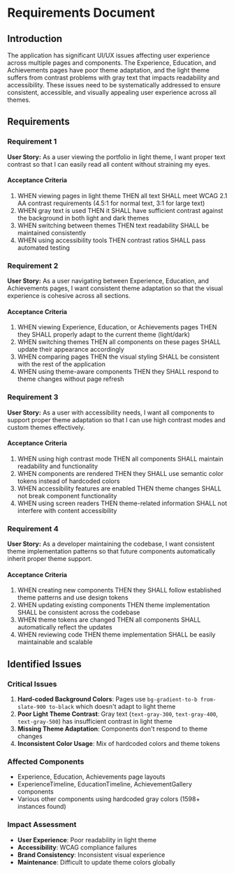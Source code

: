 # Requirements Document

## Introduction

The application has significant UI/UX issues affecting user experience across multiple pages and components. The Experience, Education, and Achievements pages have poor theme adaptation, and the light theme suffers from contrast problems with gray text that impacts readability and accessibility. These issues need to be systematically addressed to ensure consistent, accessible, and visually appealing user experience across all themes.

## Requirements

### Requirement 1

**User Story:** As a user viewing the portfolio in light theme, I want proper text contrast so that I can easily read all content without straining my eyes.

#### Acceptance Criteria

1. WHEN viewing pages in light theme THEN all text SHALL meet WCAG 2.1 AA contrast requirements (4.5:1 for normal text, 3:1 for large text)
2. WHEN gray text is used THEN it SHALL have sufficient contrast against the background in both light and dark themes
3. WHEN switching between themes THEN text readability SHALL be maintained consistently
4. WHEN using accessibility tools THEN contrast ratios SHALL pass automated testing

### Requirement 2

**User Story:** As a user navigating between Experience, Education, and Achievements pages, I want consistent theme adaptation so that the visual experience is cohesive across all sections.

#### Acceptance Criteria

1. WHEN viewing Experience, Education, or Achievements pages THEN they SHALL properly adapt to the current theme (light/dark)
2. WHEN switching themes THEN all components on these pages SHALL update their appearance accordingly
3. WHEN comparing pages THEN the visual styling SHALL be consistent with the rest of the application
4. WHEN using theme-aware components THEN they SHALL respond to theme changes without page refresh

### Requirement 3

**User Story:** As a user with accessibility needs, I want all components to support proper theme adaptation so that I can use high contrast modes and custom themes effectively.

#### Acceptance Criteria

1. WHEN using high contrast mode THEN all components SHALL maintain readability and functionality
2. WHEN components are rendered THEN they SHALL use semantic color tokens instead of hardcoded colors
3. WHEN accessibility features are enabled THEN theme changes SHALL not break component functionality
4. WHEN using screen readers THEN theme-related information SHALL not interfere with content accessibility

### Requirement 4

**User Story:** As a developer maintaining the codebase, I want consistent theme implementation patterns so that future components automatically inherit proper theme support.

#### Acceptance Criteria

1. WHEN creating new components THEN they SHALL follow established theme patterns and use design tokens
2. WHEN updating existing components THEN theme implementation SHALL be consistent across the codebase
3. WHEN theme tokens are changed THEN all components SHALL automatically reflect the updates
4. WHEN reviewing code THEN theme implementation SHALL be easily maintainable and scalable

## Identified Issues

### Critical Issues
1. **Hard-coded Background Colors**: Pages use `bg-gradient-to-b from-slate-900 to-black` which doesn't adapt to light theme
2. **Poor Light Theme Contrast**: Gray text (`text-gray-300`, `text-gray-400`, `text-gray-500`) has insufficient contrast in light theme
3. **Missing Theme Adaptation**: Components don't respond to theme changes
4. **Inconsistent Color Usage**: Mix of hardcoded colors and theme tokens

### Affected Components
- Experience, Education, Achievements page layouts
- ExperienceTimeline, EducationTimeline, AchievementGallery components
- Various other components using hardcoded gray colors (1598+ instances found)

### Impact Assessment
- **User Experience**: Poor readability in light theme
- **Accessibility**: WCAG compliance failures
- **Brand Consistency**: Inconsistent visual experience
- **Maintenance**: Difficult to update theme colors globally